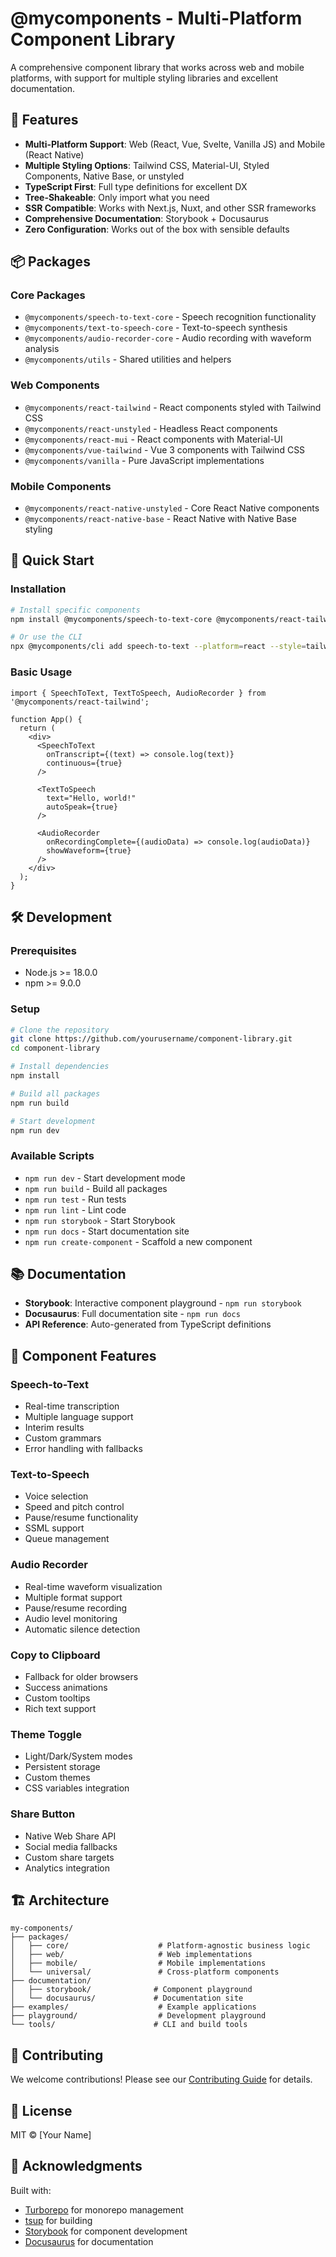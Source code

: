 # @mycomponents - Multi-Platform Component Library

A comprehensive component library that works across web and mobile platforms, with support for multiple styling libraries and excellent documentation.

## 🚀 Features

- **Multi-Platform Support**: Web (React, Vue, Svelte, Vanilla JS) and Mobile (React Native)
- **Multiple Styling Options**: Tailwind CSS, Material-UI, Styled Components, Native Base, or unstyled
- **TypeScript First**: Full type definitions for excellent DX
- **Tree-Shakeable**: Only import what you need
- **SSR Compatible**: Works with Next.js, Nuxt, and other SSR frameworks
- **Comprehensive Documentation**: Storybook + Docusaurus
- **Zero Configuration**: Works out of the box with sensible defaults

## 📦 Packages

### Core Packages
- `@mycomponents/speech-to-text-core` - Speech recognition functionality
- `@mycomponents/text-to-speech-core` - Text-to-speech synthesis
- `@mycomponents/audio-recorder-core` - Audio recording with waveform analysis
- `@mycomponents/utils` - Shared utilities and helpers

### Web Components
- `@mycomponents/react-tailwind` - React components styled with Tailwind CSS
- `@mycomponents/react-unstyled` - Headless React components
- `@mycomponents/react-mui` - React components with Material-UI
- `@mycomponents/vue-tailwind` - Vue 3 components with Tailwind CSS
- `@mycomponents/vanilla` - Pure JavaScript implementations

### Mobile Components
- `@mycomponents/react-native-unstyled` - Core React Native components
- `@mycomponents/react-native-base` - React Native with Native Base styling

## 🏃 Quick Start

### Installation

```bash
# Install specific components
npm install @mycomponents/speech-to-text-core @mycomponents/react-tailwind

# Or use the CLI
npx @mycomponents/cli add speech-to-text --platform=react --style=tailwind
```

### Basic Usage

```tsx
import { SpeechToText, TextToSpeech, AudioRecorder } from '@mycomponents/react-tailwind';

function App() {
  return (
    <div>
      <SpeechToText 
        onTranscript={(text) => console.log(text)}
        continuous={true}
      />
      
      <TextToSpeech 
        text="Hello, world!"
        autoSpeak={true}
      />
      
      <AudioRecorder
        onRecordingComplete={(audioData) => console.log(audioData)}
        showWaveform={true}
      />
    </div>
  );
}
```

## 🛠️ Development

### Prerequisites

- Node.js >= 18.0.0
- npm >= 9.0.0

### Setup

```bash
# Clone the repository
git clone https://github.com/yourusername/component-library.git
cd component-library

# Install dependencies
npm install

# Build all packages
npm run build

# Start development
npm run dev
```

### Available Scripts

- `npm run dev` - Start development mode
- `npm run build` - Build all packages
- `npm run test` - Run tests
- `npm run lint` - Lint code
- `npm run storybook` - Start Storybook
- `npm run docs` - Start documentation site
- `npm run create-component` - Scaffold a new component

## 📚 Documentation

- **Storybook**: Interactive component playground - `npm run storybook`
- **Docusaurus**: Full documentation site - `npm run docs`
- **API Reference**: Auto-generated from TypeScript definitions

## 🧩 Component Features

### Speech-to-Text
- Real-time transcription
- Multiple language support
- Interim results
- Custom grammars
- Error handling with fallbacks

### Text-to-Speech  
- Voice selection
- Speed and pitch control
- Pause/resume functionality
- SSML support
- Queue management

### Audio Recorder
- Real-time waveform visualization
- Multiple format support
- Pause/resume recording
- Audio level monitoring
- Automatic silence detection

### Copy to Clipboard
- Fallback for older browsers
- Success animations
- Custom tooltips
- Rich text support

### Theme Toggle
- Light/Dark/System modes
- Persistent storage
- Custom themes
- CSS variables integration

### Share Button
- Native Web Share API
- Social media fallbacks
- Custom share targets
- Analytics integration

## 🏗️ Architecture

```
my-components/
├── packages/
│   ├── core/                    # Platform-agnostic business logic
│   ├── web/                     # Web implementations
│   ├── mobile/                  # Mobile implementations
│   └── universal/               # Cross-platform components
├── documentation/
│   ├── storybook/              # Component playground
│   └── docusaurus/             # Documentation site
├── examples/                    # Example applications
├── playground/                  # Development playground
└── tools/                      # CLI and build tools
```

## 🤝 Contributing

We welcome contributions! Please see our [Contributing Guide](CONTRIBUTING.md) for details.

## 📄 License

MIT © [Your Name]

## 🙏 Acknowledgments

Built with:
- [Turborepo](https://turbo.build/) for monorepo management
- [tsup](https://tsup.egoist.dev/) for building
- [Storybook](https://storybook.js.org/) for component development
- [Docusaurus](https://docusaurus.io/) for documentation